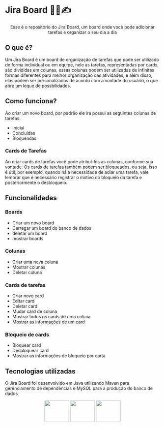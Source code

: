 # Jira Board 👨‍🏫✍
<div align="center">
Esse é o repositório do Jira Board, um board onde você pode adicionar tarefas e organizar o seu dia a dia
</div>

## O que é?
Um Jira Board é um board de organização de tarefas que pode ser utilizado de forma individual ou em equipe, 
nele as tarefas, representadas por cards, são divididas em colunas, essas colunas podem ser utilizadas de infinitas formas diferentes para melhor organização das atividades, 
e além disso, elas podem ser personalizadas de acordo com a vontade do usuário, o que abre um leque de possbilidades.

## Como funciona?
Ao criar um novo board, por padrão ele irá possui as seguintes colunas de tarefas: 
- Inicial
-  Concluídas
-  Bloqueadas

### Cards de Tarefas
Ao criar cards de tarefas você pode atribuí-los as colunas, conforme sua vontade. Os cards de tarefas também podem ser bloqueados, ou seja, 
isso é útil, por exemplo, quando há a necessidade de adiar uma tarefa, vale lembrar que é necessário registrar o motivo do bloqueio da tarefa
e posteriormente o desbloqueio.

## Funcionalidades 

### Boards
- Criar um novo board
- Carregar um board do banco de dados
- deletar um board
- mostrar boards

### Colunas
- Criar uma nova coluna
- Mostrar colunas
- Deletar coluna

### Cards de tarefas
- Criar novo card
- Editar card
- Deletar card
- Mudar card de coluna
- Mostrar todos os cards de uma coluna
- Mostrar as informações de um card

### Bloqueio de cards
- Bloquear card
- Desbloquear card
- Mostrar as informações de bloqueio por carta

## Tecnologias utilizadas
O Jira Board foi desenvolvido em Java utilizando Maven para gerenciamento de dependências e MySQL para a produção do banco de dados
<div align="center">
<img height= "70" width="80" src="https://cdn.jsdelivr.net/gh/devicons/devicon@latest/icons/java/java-original.svg" />
<img  height= "70" width="80" src="https://cdn.jsdelivr.net/gh/devicons/devicon@latest/icons/maven/maven-original.svg" />
<img  height= "70" width="80" src="https://cdn.jsdelivr.net/gh/devicons/devicon@latest/icons/mysql/mysql-original-wordmark.svg" />
</div>    

          
          
